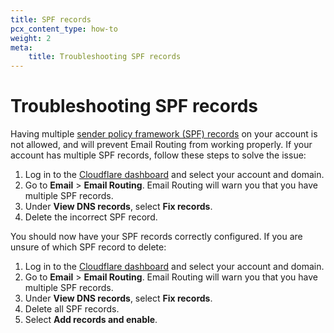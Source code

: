```yaml
---
title: SPF records
pcx_content_type: how-to
weight: 2
meta:
    title: Troubleshooting SPF records
---
```


# Troubleshooting SPF records

Having multiple [sender policy framework (SPF) records](https://www.cloudflare.com/learning/dns/dns-records/dns-spf-record/) on your account is not allowed, and will prevent Email Routing from working properly. If your account has multiple SPF records, follow these steps to solve the issue:

1. Log in to the [Cloudflare dashboard](https://dash.cloudflare.com/) and select your account and domain.
2. Go to **Email** > **Email Routing**. Email Routing will warn you that you have multiple SPF records.
3. Under **View DNS records**, select **Fix records**.
4. Delete the incorrect SPF record. 

You should now have your SPF records correctly configured. If you are unsure of which SPF record to delete: 

1. Log in to the [Cloudflare dashboard](https://dash.cloudflare.com/) and select your account and domain.
2. Go to **Email** > **Email Routing**. Email Routing will warn you that you have multiple SPF records.
3. Under **View DNS records**, select **Fix records**.
4. Delete all SPF records.
5. Select **Add records and enable**.